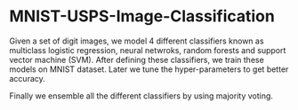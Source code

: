# MNIST-USPS-Image-Classification

Given a set of digit images, we model 4 different classifiers known as multiclass logistic regression, neural netwroks, random forests and support vector machine (SVM). After defining these classifiers, we train these models on MNIST dataset. Later we tune the hyper-parameters to get better accuracy. 

Finally we ensemble all the different classifiers by using majority voting. 

